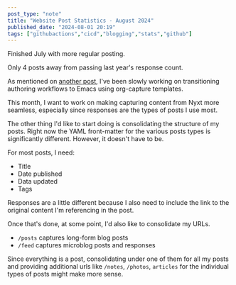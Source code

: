 ```yaml
---
post_type: "note" 
title: "Website Post Statistics - August 2024"
published_date: "2024-08-01 20:19"
tags: ["githubactions","cicd","blogging","stats","github"]
---
```


Finished July with more regular posting. 

Only 4 posts away from passing last year's response count.

As mentioned on [another post](/feed/org-capture-functions-file-target/), I've been slowly working on transitioning authoring workflows to Emacs using org-capture templates.

This month, I want to work on making capturing content from Nyxt more seamless, especially since responses are the types of posts I use most. 

The other thing I'd like to start doing is consolidating the structure of my posts. Right now the YAML front-matter for the various posts types is significantly different. However, it doesn't have to be. 

For most posts, I need:

- Title
- Date published
- Data updated
- Tags

Responses are a little different because I also need to include the link to the original content I'm referencing in the post. 

Once that's done, at some point, I'd also like to consolidate my URLs. 

- `/posts` captures long-form blog posts
- `/feed` captures microblog posts and responses

Since everything is a post, consolidating under one of them for all my posts and providing additional urls like `/notes`, `/photos`, `articles` for the individual types of posts might make more sense. 
